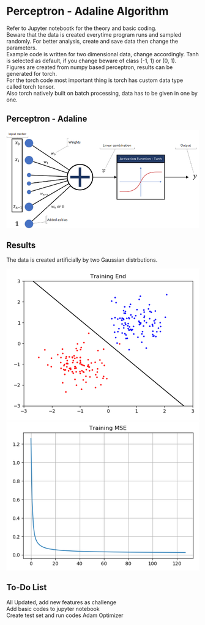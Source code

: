 # Perceptron - Adaline Algorithm

Refer to Jupyter notebootk for the theory and basic coding.  
Beware that the data is created everytime program runs and sampled randomly. For better analysis, create and save data then change the parameters.  
Example code is written for two dimensional data, change accordingly.
Tanh is selected as default, if you change beware of class (-1, 1) or (0, 1).  
Figures are created from numpy based perceptron, results can be generated for torch.  
For the torch code most important thing is torch has custom data type called torch tensor.  
Also torch natively built on batch processing, data has to be given in one by one.  

## Perceptron - Adaline

![Adaline](adaline.PNG)

## Results

The data is created artificially by two Gaussian distrbutions.  

![Training End](training_end.PNG)
![MSE](perceptron_training_mse.PNG)

## To-Do List

All Updated, add new features as challenge  
Add basic codes to jupyter notebook  
Create test set and run codes
Adam Optimizer
